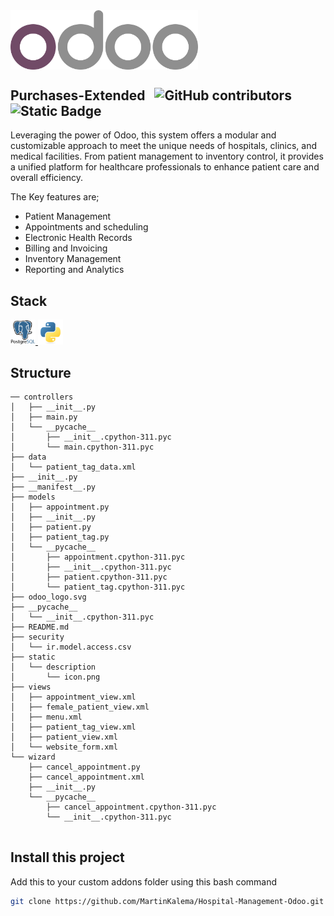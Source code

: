 <img align="center" alt="Coding" width="300" src="./odoo_logo.svg">

## Purchases-Extended  &nbsp; ![GitHub contributors](https://img.shields.io/github/contributors/MartinKalema/Hospital-Management-Odoo?style=for-the-badge&logo=github) ![Static Badge](https://img.shields.io/badge/Odoo_version-v16.0-neon?style=for-the-badge)

Leveraging the power of Odoo, this system offers a modular and customizable approach to meet the unique needs of hospitals, clinics, and medical facilities. From patient management to inventory control, it provides a unified platform for healthcare professionals to enhance patient care and overall efficiency.

The Key features are;
-  Patient Management
-  Appointments and scheduling
-  Electronic Health Records
-  Billing and Invoicing
-  Inventory Management
-  Reporting and Analytics

## Stack
<a href="https://www.postgresql.org" target="_blank" rel="noreferrer"> <img src="https://raw.githubusercontent.com/devicons/devicon/master/icons/postgresql/postgresql-original-wordmark.svg" alt="postgresql" width="40" height="40"/> </a> <a href="https://www.python.org" target="_blank" rel="noreferrer"> <img src="https://raw.githubusercontent.com/devicons/devicon/master/icons/python/python-original.svg" alt="python" width="40" height="40"/> </a> 

## Structure
```
── controllers
│   ├── __init__.py
│   ├── main.py
│   └── __pycache__
│       ├── __init__.cpython-311.pyc
│       └── main.cpython-311.pyc
├── data
│   └── patient_tag_data.xml
├── __init__.py
├── __manifest__.py
├── models
│   ├── appointment.py
│   ├── __init__.py
│   ├── patient.py
│   ├── patient_tag.py
│   └── __pycache__
│       ├── appointment.cpython-311.pyc
│       ├── __init__.cpython-311.pyc
│       ├── patient.cpython-311.pyc
│       └── patient_tag.cpython-311.pyc
├── odoo_logo.svg
├── __pycache__
│   └── __init__.cpython-311.pyc
├── README.md
├── security
│   └── ir.model.access.csv
├── static
│   └── description
│       └── icon.png
├── views
│   ├── appointment_view.xml
│   ├── female_patient_view.xml
│   ├── menu.xml
│   ├── patient_tag_view.xml
│   ├── patient_view.xml
│   └── website_form.xml
└── wizard
    ├── cancel_appointment.py
    ├── cancel_appointment.xml
    ├── __init__.py
    └── __pycache__
        ├── cancel_appointment.cpython-311.pyc
        └── __init__.cpython-311.pyc


```
## Install this project
Add this to your custom addons folder using this bash command 
  ```bash
  git clone https://github.com/MartinKalema/Hospital-Management-Odoo.git
  ```

